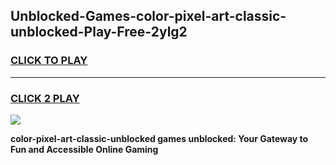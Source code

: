 
## Unblocked-Games-color-pixel-art-classic-unblocked-Play-Free-2ylg2
<h3>
<a href="https://premium76.site?title=color-pixel-art-classic-unblocked&ref=10A">CLICK TO PLAY</a></h3>
<hr>

<h3>
<a href="https://premium76.site?title=color-pixel-art-classic-unblocked&ref=10A">CLICK 2 PLAY</a>
  
</h3>

<a href="https://premium76.site?title=color-pixel-art-classic-unblocked&ref=10A"><img src="https://clearcache.store/games.png"></a>


**color-pixel-art-classic-unblocked games unblocked: Your Gateway to Fun and Accessible Online Gaming**
